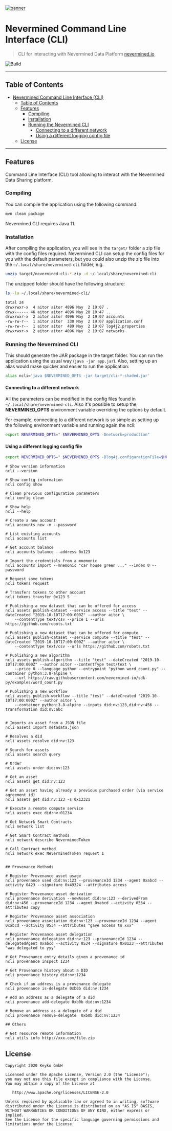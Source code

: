 [![banner](https://raw.githubusercontent.com/nevermined-io/assets/main/images/logo/banner_logo.png)](https://nevermined.io)

# Nevermined Command Line Interface (CLI)

> CLI for interacting with Nevermined Data Platform
> [nevermined.io](https://nevermined.io)

![Build](https://github.com/nevermined-io/cli/workflows/Build/badge.svg)

---

## Table of Contents


   * [Nevermined Command Line Interface (CLI)](#nevermined-command-line-interface-cli)
      * [Table of Contents](#table-of-contents)
      * [Features](#features)
         * [Compiling](#compiling)
         * [Installation](#installation)
         * [Running the Nevermined CLI](#running-the-nevermined-cli)
            * [Connecting to a different network](#connecting-to-a-different-network)
            * [Using a different logging config file](#using-a-different-logging-config-file)
      * [License](#license)

---

## Features

Command Line Interface (CLI) tool allowing to interact with the Nevermined Data Sharing platform.

### Compiling

You can compile the application using the following command:

```bash
mvn clean package
```

Nevermined CLI requires Java 11.

### Installation

After compiling the application, you will see in the `target/` folder a zip file with the config files required.
Nevermined CLI can setup the config files for you with the default parameters,
but you could also unzip the zip file into the `~/.local/share/nevermined-cli` folder, e.g.

```bash
unzip target/nevermined-cli-*.zip -d ~/.local/share/nevermined-cli
```

The unzipped folder should have the following structure:

```bash
ls -la ~/.local/share/nevermined-cli/

total 24
drwxrwxr-x  4 aitor aitor 4096 May  2 19:07 .
drwx------ 46 aitor aitor 4096 May 20 10:47 ..
drwxrwxr-x  2 aitor aitor 4096 May  2 19:07 accounts
-rw-rw-r--  1 aitor aitor  330 May  2 19:07 application.conf
-rw-rw-r--  1 aitor aitor  489 May  2 19:07 log4j2.properties
drwxrwxr-x  2 aitor aitor 4096 May  2 19:07 networks


```

### Running the Nevermined CLI

This should generate the JAR package in the target folder. You can run the application using the usual way (`java -jar app.jar`). 
Also, setting up an alias would make quicker and easier to run the application:

```bash
alias ncli='java $NEVERMINED_OPTS -jar target/cli-*-shaded.jar'
```

#### Connecting to a different network

All the parameters can be modified in the config files found in `~/.local/share/nevermined-cli`. Also it's possible 
to setup the **NEVERMINED_OPTS** environment variable overriding the options by default.

For example, connecting to a different network is so simple as setting up the following environment variable and running
 again the ncli:

```bash
export NEVERMINED_OPTS=" $NEVERMINED_OPTS -Dnetwork=production"
``` 

#### Using a different logging config file

```bash
export NEVERMINED_OPTS=" $NEVERMINED_OPTS -Dlog4j.configurationFile=$HOME/.local/share/nevermined-cli/log4j2.properties"
``` 


```
# Show version information
ncli --version

# Show config information
ncli config show

# Clean previous configuration parameters
ncli config clean

# Show help
ncli --help

# Create a new account
ncli accounts new -m --password

# List existing accounts 
ncli accounts list 

# Get account balance 
ncli accounts balance --address 0x123

# Import the credentials from a mnemonic
ncli accounts import --mnemonic "car house green ..." --index 0 --password

# Request some tokens
ncli tokens request 

# Transfers tokens to other account
ncli tokens transfer 0x123 5

# Publishing a new dataset that can be offered for access
ncli assets publish-dataset --service access --title "test" --dateCreated "2019-10-10T17:00:000Z" --author aitor \ 
    --contentType text/csv --price 1 --urls https://github.com/robots.txt

# Publishing a new dataset that can be offered for compute
ncli assets publish-dataset --service compute --title "test" --dateCreated "2019-10-10T17:00:000Z" --author aitor \ 
    --contentType text/csv --urls https://github.com/robots.txt

# Publishing a new algorithm
ncli assets publish-algorithm --title "test" --dateCreated "2019-10-10T17:00:000Z" --author aitor --contentType text/text \ 
    --price 0 --language python --entrypoint "python word_count.py" --container python:3.8-alpine \
    --url https://raw.githubusercontent.com/nevermined-io/sdk-py/examples/word_count.py

# Publishing a new workflow
ncli assets publish-workflow --title "test" --dateCreated "2019-10-10T17:00:000Z" --author aitor \ 
    --container python:3.8-alpine --inputs did:nv:123,did:nv:456 --transformation did:nv:abc    


# Imports an asset from a JSON file
ncli assets import metadata.json

# Resolves a did
ncli assets resolve did:nv:123

# Search for assets
ncli assets search query

# Order
ncli assets order did:nv:123

# Get an asset
ncli assets get did:nv:123

# Get an asset having already a previous purchased order (via service agreement id) 
ncli assets get did:nv:123 -s 0x12321

# Execute a remote compute service
ncli assets exec did:nv:01234

# Get Network Smart Contracts
ncli network list

# Get Smart Contract methods
ncli network describe NeverminedToken

# Call Contract method
ncli network exec NeverminedToken request 1


## Provenance Methods

# Register Provenance asset usage 
ncli provenance used did:nv:123 --provenanceId 1234 --agent 0xabcd --activity 0423 --signature 0x49324 --attributes access

# Register Provenance asset derivation 
ncli provenance derivation --newAsset did:nv:123 --derivedFrom did:nv:456 --provenanceId 1234 --agent 0xabcd --activity 0534 --attributes copy 

# Register Provenance asset association 
ncli provenance association did:nv:123 --provenanceId 1234 --agent 0xabcd --activity 0534 --attributes "gave access to xxx"

# Register Provenance asset delegation 
ncli provenance delegation did:nv:123 --provenanceId 1234 --delegatedAgent 0xabcd --activity 0534 --signature 0x0123 --attributes "was delegated to yyy"

# Get Provenance entry details given a provenance id
ncli provenance inspect 1234

# Get Provenance history about a DID
ncli provenance history did:nv:1234

# Check if an address is a provenance delegate
ncli provenance is-delegate 0xb0b did:nv:1234 

# Add an address as a delegate of a did
ncli provenance add-delegate 0xb0b did:nv:1234

# Remove an address as a delegate of a did
ncli provenance remove-delegate  0xb0b did:nv:1234

## Others 

# Get resource remote information
ncli utils info http://xxx.com/file.zip
```



## License

```
Copyright 2020 Keyko GmbH

Licensed under the Apache License, Version 2.0 (the "License");
you may not use this file except in compliance with the License.
You may obtain a copy of the License at

   http://www.apache.org/licenses/LICENSE-2.0

Unless required by applicable law or agreed to in writing, software
distributed under the License is distributed on an "AS IS" BASIS,
WITHOUT WARRANTIES OR CONDITIONS OF ANY KIND, either express or implied.
See the License for the specific language governing permissions and
limitations under the License.
```
